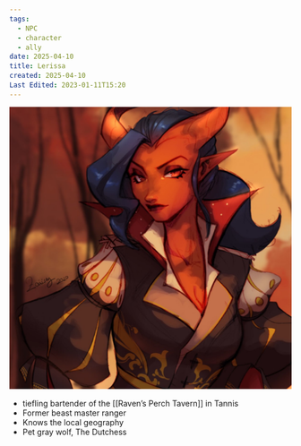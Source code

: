 ```yaml
---
tags:
  - NPC
  - character
  - ally
date: 2025-04-10
title: Lerissa
created: 2025-04-10
Last Edited: 2023-01-11T15:20
---
```








![Lerissa.jpeg](/images/Lerissa.jpeg)

- tiefling bartender of the [[Raven’s Perch Tavern]] in Tannis
- Former beast master ranger
- Knows the local geography
- Pet gray wolf, The Dutchess